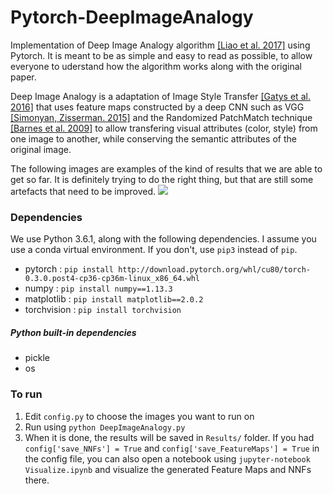 # Pytorch-DeepImageAnalogy

Implementation of Deep Image Analogy algorithm [[Liao et al. 2017]](https://arxiv.org/abs/1705.01088) using Pytorch. It is meant to be as simple and easy to read as possible, to allow everyone to uderstand how the algorithm works along with the original paper.

Deep Image Analogy is a adaptation of Image Style Transfer [[Gatys et al. 2016]](https://www.cv-foundation.org/openaccess/content_cvpr_2016/html/Gatys_Image_Style_Transfer_CVPR_2016_paper.html) that uses feature maps constructed by a deep CNN such as VGG [[Simonyan, Zisserman. 2015]](https://arxiv.org/abs/1409.1556) and the Randomized PatchMatch technique [[Barnes et al. 2009]](https://www.researchgate.net/profile/Eli_Shechtman/publication/220184392_PatchMatch_A_Randomized_Correspondence_Algorithm_for_Structural_Image_Editing/links/02e7e520897b12bf0f000000.pdf) to allow transfering visual attributes (color, style) from one image to another, while conserving the semantic attributes of the original image.

The following images are examples of the kind of results that we are able to get so far. It is definitely trying to do the right thing, but that are still some artefacts that need to be improved.
![](examples.png)

### Dependencies

We use Python 3.6.1, along with the following dependencies. I assume you use a conda virtual environment. If you don't, use `pip3` instead of `pip`.

* pytorch : `pip install http://download.pytorch.org/whl/cu80/torch-0.3.0.post4-cp36-cp36m-linux_x86_64.whl`
* numpy : `pip install numpy==1.13.3`
* matplotlib : `pip install matplotlib==2.0.2`
* torchvision : `pip install torchvision`

##### Python built-in dependencies

* pickle
* os

### To run

1. Edit `config.py` to choose the images you want to run on
2. Run using `python DeepImageAnalogy.py`
3. When it is done, the results will be saved in `Results/` folder. If you had `config['save_NNFs'] = True` and `config['save_FeatureMaps'] = True` in the config file, you can also open a notebook using `jupyter-notebook Visualize.ipynb` and visualize the generated Feature Maps and NNFs there.
